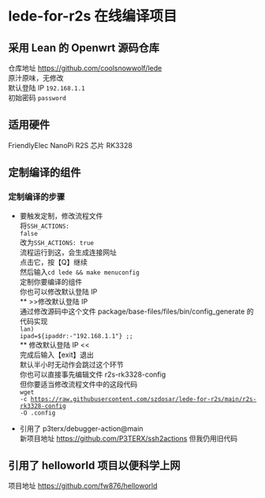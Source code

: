 # lede-for-r2s 在线编译项目
## 采用 Lean 的 Openwrt 源码仓库
仓库地址 https://github.com/coolsnowwolf/lede<br>
原汁原味，无修改<br>
默认登陆 IP <code>192.168.1.1</code><br>
初始密码 <code>password</code>

## 适用硬件
FriendlyElec NanoPi R2S 芯片 RK3328



## 定制编译的组件
### 定制编译的步骤<br>
* 要触发定制，修改流程文件<br>
将<code>SSH_ACTIONS: false</code><br>
改为<code>SSH_ACTIONS: true</code><br>
流程运行到这，会生成连接网址<br>
点击它，按【Q】继续<br>
然后输入<code>cd lede && make menuconfig</code><br>
定制你要编译的组件<br>
你也可以修改默认登陆 IP<br>
** >>修改默认登陆 IP<br>
通过修改源码中这个文件 package/base-files/files/bin/config_generate 的代码实现<br>
<code>lan) ipad=${ipaddr:-"192.168.1.1"} ;;</code><br>
** 修改默认登陆 IP <<<br>
完成后输入【exit】退出<br>
默认半小时无动作会跳过这个环节<br>
你也可以直接事先编辑文件 r2s-rk3328-config<br>
但你要适当修改流程文件中的这段代码<br>
<code>wget -c https://raw.githubusercontent.com/szdosar/lede-for-r2s/main/r2s-rk3328-config -O .config</code>

* 引用了 p3terx/debugger-action@main<br>
新项目地址 https://github.com/P3TERX/ssh2actions
但我仍用旧代码<br>

## 引用了 helloworld 项目以便科学上网
项目地址 https://github.com/fw876/helloworld
